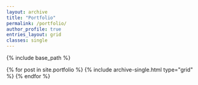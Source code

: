 ```yaml
---
layout: archive
title: "Portfolio"
permalink: /portfolio/
author_profile: true
entries_layout: grid
classes: single
---
```


{% include base_path %}

<div class="grid__wrapper">
  {% for post in site.portfolio %}
    {% include archive-single.html type="grid" %}
  {% endfor %}
</div>
